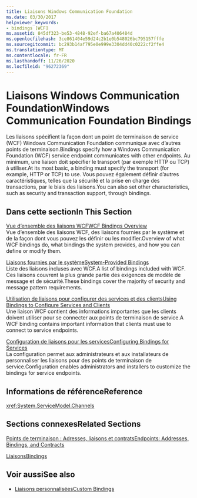```yaml
---
title: Liaisons Windows Communication Foundation
ms.date: 03/30/2017
helpviewer_keywords:
- bindings [WCF]
ms.assetid: 845df323-be53-4848-92ef-ba67a406484d
ms.openlocfilehash: 3ce861404e59d24c2b1e0b548026bc795157fffe
ms.sourcegitcommit: bc293b14af795e0e999e3304dd40c0222cf2ffe4
ms.translationtype: MT
ms.contentlocale: fr-FR
ms.lasthandoff: 11/26/2020
ms.locfileid: "96272369"
---
```

# <a name="windows-communication-foundation-bindings"></a><span data-ttu-id="c8ddd-102">Liaisons Windows Communication Foundation</span><span class="sxs-lookup"><span data-stu-id="c8ddd-102">Windows Communication Foundation Bindings</span></span>

<span data-ttu-id="c8ddd-103">Les liaisons spécifient la façon dont un point de terminaison de service (WCF) Windows Communication Foundation communique avec d’autres points de terminaison.</span><span class="sxs-lookup"><span data-stu-id="c8ddd-103">Bindings specify how a Windows Communication Foundation (WCF) service endpoint communicates with other endpoints.</span></span> <span data-ttu-id="c8ddd-104">Au minimum, une liaison doit spécifier le transport (par exemple HTTP ou TCP) à utiliser.</span><span class="sxs-lookup"><span data-stu-id="c8ddd-104">At its most basic, a binding must specify the transport (for example, HTTP or TCP) to use.</span></span> <span data-ttu-id="c8ddd-105">Vous pouvez également définir d’autres caractéristiques, telles que la sécurité et la prise en charge des transactions, par le biais des liaisons.</span><span class="sxs-lookup"><span data-stu-id="c8ddd-105">You can also set other characteristics, such as security and transaction support, through bindings.</span></span>  
  
## <a name="in-this-section"></a><span data-ttu-id="c8ddd-106">Dans cette section</span><span class="sxs-lookup"><span data-stu-id="c8ddd-106">In This Section</span></span>  

 [<span data-ttu-id="c8ddd-107">Vue d’ensemble des liaisons WCF</span><span class="sxs-lookup"><span data-stu-id="c8ddd-107">WCF Bindings Overview</span></span>](bindings-overview.md)  
 <span data-ttu-id="c8ddd-108">Vue d’ensemble des liaisons WCF, des liaisons fournies par le système et de la façon dont vous pouvez les définir ou les modifier.</span><span class="sxs-lookup"><span data-stu-id="c8ddd-108">Overview of what WCF bindings do, what bindings the system provides, and how you can define or modify them.</span></span>  
  
 [<span data-ttu-id="c8ddd-109">Liaisons fournies par le système</span><span class="sxs-lookup"><span data-stu-id="c8ddd-109">System-Provided Bindings</span></span>](system-provided-bindings.md)  
 <span data-ttu-id="c8ddd-110">Liste des liaisons incluses avec WCF.</span><span class="sxs-lookup"><span data-stu-id="c8ddd-110">A list of bindings included with WCF.</span></span> <span data-ttu-id="c8ddd-111">Ces liaisons couvrent la plus grande partie des exigences de modèle de message et de sécurité.</span><span class="sxs-lookup"><span data-stu-id="c8ddd-111">These bindings cover the majority of security and message pattern requirements.</span></span>  
  
 [<span data-ttu-id="c8ddd-112">Utilisation de liaisons pour configurer des services et des clients</span><span class="sxs-lookup"><span data-stu-id="c8ddd-112">Using Bindings to Configure Services and Clients</span></span>](using-bindings-to-configure-services-and-clients.md)  
 <span data-ttu-id="c8ddd-113">Une liaison WCF contient des informations importantes que les clients doivent utiliser pour se connecter aux points de terminaison de service.</span><span class="sxs-lookup"><span data-stu-id="c8ddd-113">A WCF binding contains important information that clients must use to connect to service endpoints.</span></span>  
  
 [<span data-ttu-id="c8ddd-114">Configuration de liaisons pour les services</span><span class="sxs-lookup"><span data-stu-id="c8ddd-114">Configuring Bindings for Services</span></span>](configuring-bindings-for-wcf-services.md)  
 <span data-ttu-id="c8ddd-115">La configuration permet aux administrateurs et aux installateurs de personnaliser les liaisons pour des points de terminaison de service.</span><span class="sxs-lookup"><span data-stu-id="c8ddd-115">Configuration enables administrators and installers to customize the bindings for service endpoints.</span></span>  
  
## <a name="reference"></a><span data-ttu-id="c8ddd-116">Informations de référence</span><span class="sxs-lookup"><span data-stu-id="c8ddd-116">Reference</span></span>  

 <xref:System.ServiceModel.Channels>  
  
## <a name="related-sections"></a><span data-ttu-id="c8ddd-117">Sections connexes</span><span class="sxs-lookup"><span data-stu-id="c8ddd-117">Related Sections</span></span>  

 [<span data-ttu-id="c8ddd-118">Points de terminaison : Adresses, liaisons et contrats</span><span class="sxs-lookup"><span data-stu-id="c8ddd-118">Endpoints: Addresses, Bindings, and Contracts</span></span>](./feature-details/endpoints-addresses-bindings-and-contracts.md)  
  
 [<span data-ttu-id="c8ddd-119">Liaisons</span><span class="sxs-lookup"><span data-stu-id="c8ddd-119">Bindings</span></span>](./feature-details/bindings.md)  
  
## <a name="see-also"></a><span data-ttu-id="c8ddd-120">Voir aussi</span><span class="sxs-lookup"><span data-stu-id="c8ddd-120">See also</span></span>

- [<span data-ttu-id="c8ddd-121">Liaisons personnalisées</span><span class="sxs-lookup"><span data-stu-id="c8ddd-121">Custom Bindings</span></span>](./extending/custom-bindings.md)
